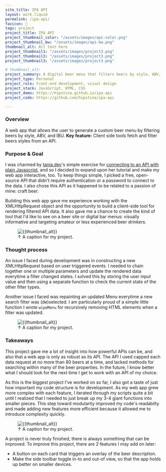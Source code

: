 ```yaml
---
site_title: IPA API
layout: work.liquid
permalink: /ipa-api/
favicon: 🍺
tags: project
project_title: IPA API
project_thumbnail_color: "/assets/images/api-color.png" 
project_thumbnail_bw: "/assets/images/api-bw.png" 
thumbnail_alt: Alt text here
project_thumbnail1: "/assets/images/project3.png" 
project_thumbnail2: "/assets/images/project3.png" 
project_thumbnail3: "/assets/images/project3.png" 

# thumbnail_alt: 
project_summary: A digital beer menu that filters beers by style, ABV, and IBU.
project_type: Personal
project_role: Front-end development, visual design
project_stack: JavaScript, HTML, CSS 
project_demo: https://hipstina.github.io/ipa-api
project_code: https://github.com/hipstina/ipa-api

---
```

### Overview
A web app that allows the user to generate a custom beer menu by filtering beers by style, ABV, and IBU. **Key feature:** Client side tools fetch and filter beers styles from an API.

### Purpose & Goal
I was charmed by [tania.dev](tandia.dev)'s simple exercise for [connecting to an API with plain Javascript](https://tania.dev/how-to-connect-to-an-api-with-javascript), and so I decided to expand upon her tutorial and make my web app interactive, too. To keep things simple, I picked a free, open-source API that didn't require authentication or a password to connect to the data. I also chose this API as it happened to be related to a passion of mine: craft beer. 

Building this web app gave me experience working with the XMLHttpRequest object and the opportunity to build a client-side tool for rendering filtered API data. It also gave me a chance to create the kind of tool that I'd like to see on a beer site or digital bar menus: visually informative and targeting amateur or less experienced beer drinkers.

<figure class="prj-fig">
<img class=" full-bleed" src="{{project_thumbnail1}}" alt="{{thumbnail_alt}}">
<figcaption>↑ A caption for my project.</figcaption>
</figure>

### Thought process
An issue I faced during development was in constructing a new XMLHttpRequest based on user triggered events. I needed to chain together one or multiple parameters and update the rendered data everytime a filter changed states. I solved this by storing the user input value and then using a separate function to check the current state of the other filter types. 

Another issue I faced was repainting an updated Menu everytime a new search filter was (de)selected. I am particularly proud of a simple little function I wrote `wipeMenu` for recursively removing HTML elements when a filter was updated.


<figure class="prj-fig">
<img class=" full-bleed" src="{{project_thumbnail2}}" alt="{{thumbnail_alt}}">
<figcaption>↑ A caption for my project.</figcaption>
</figure>

### Takeaways
This project gave me a lot of insight into how powerful APIs can be, and also that a web app is only as robust as its API. The API I used capped each data request at no more than 80 beers at a time, and lacked methods for searching within many of the beer properties. In the future, I know better what I should look for the next time I get to work with an API of my choice.

As this is the biggest project I've worked on so far, I also got a taste of just how important my code structure is for development. As my web app grew more complex with each feature, I iterated through my scripts quite a bit until I realized that I needed to just break up my 3-4 giant functions into smaller pieces. This step toward modularity improved my code's readabilty and made adding new features more efficient because it allowed me to introduce complexity quickly.

<figure class="prj-fig">
<img class=" full-bleed" src="{{project_thumbnail3}}" alt="{{thumbnail_alt}}">
<figcaption>↑ A caption for my project.</figcaption>
</figure>


A project is never truly finished, there is always something that can be improved. To improve this project, there are 2 features I may add on later:
* A button on each card that triggers an overlay of the beer description. 
* Make the side toolbar toggle in-to and out-of view, so that the app holds up better on smaller devices.
  

